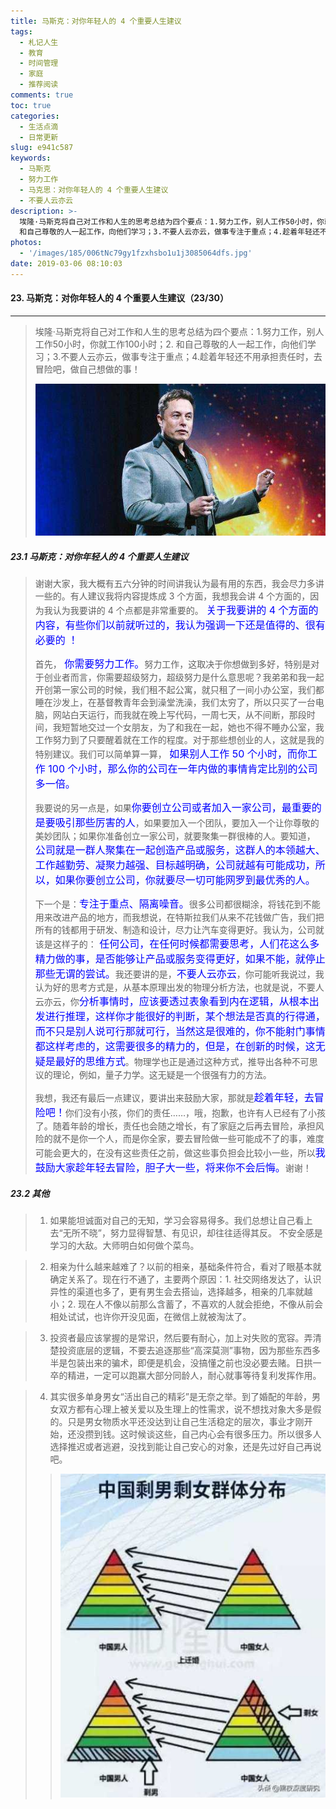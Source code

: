 ```yaml
---
title: 马斯克：对你年轻人的 4 个重要人生建议
tags:
  - 札记人生
  - 教育
  - 时间管理
  - 家庭
  - 推荐阅读
comments: true
toc: true
categories:
  - 生活点滴
  - 日常更新
slug: e941c587
keywords:
  - 马斯克
  - 努力工作
  - 马克思：对你年轻人的 4 个重要人生建议
  - 不要人云亦云
description: >-
  埃隆·马斯克将自己对工作和人生的思考总结为四个要点：1.努力工作，别人工作50小时，你就工作100小时；2.
  和自己尊敬的人一起工作，向他们学习；3.不要人云亦云，做事专注于重点；4.趁着年轻还不用承担责任时，去冒险吧，做自己想做的事。
photos:
  - '/images/185/006tNc79gy1fzxhsbo1u1j3085064dfs.jpg'
date: 2019-03-06 08:10:03
---
```

<script type="text/javascript" src="/assets/js/dist/bai.js"></script>

#### 23. 马斯克：对你年轻人的 4 个重要人生建议（23/30）
---
> 埃隆·马斯克将自己对工作和人生的思考总结为四个要点：1.努力工作，别人工作50小时，你就工作100小时；2. 和自己尊敬的人一起工作，向他们学习；3.不要人云亦云，做事专注于重点；4.趁着年轻还不用承担责任时，去冒险吧，做自己想做的事！
>
> ![埃隆·马斯克](/images/185/006tNc79gy1fzxht52iifj30fa0803ys.jpg)

##### 23.1 马斯克：对你年轻人的 4 个重要人生建议
> 谢谢大家，我大概有五六分钟的时间讲我认为最有用的东西，我会尽力多讲一些的。有人建议我将内容提炼成 3 个方面，我想我会讲 4 个方面的，因为我认为我要讲的 4 个点都是非常重要的。<font color="blue" size = 3> 关于我要讲的 4 个方面的内容，有些你们以前就听过的，我认为强调一下还是值得的、很有必要的 ！</font>
>
> 首先，<font color="blue" size = 3> 你需要努力工作。</font>努力工作，这取决于你想做到多好，特别是对于创业者而言，你需要超级努力，超级努力是什么意思呢？我弟弟和我一起开创第一家公司的时候，我们租不起公寓，就只租了一间小办公室，我们都睡在沙发上，在基督教青年会到澡堂洗澡，我们太穷了，所以只买了一台电脑，网站白天运行，而我就在晚上写代码，一周七天，从不间断，那段时间，我短暂地交过一个女朋友，为了和我在一起，她也不得不睡办公室，我工作努力到了只要醒着就在工作的程度。对于那些想创业的人，这就是我的特别建议。我们可以简单算一算，<font color="blue" size = 3> 如果别人工作 50 个小时，而你工作 100 个小时，那么你的公司在一年内做的事情肯定比别的公司多一倍。</font>
>
> 我要说的另一点是，如果<font color="blue" size = 3>你要创立公司或者加入一家公司，最重要的是要吸引那些厉害的人</font>，如果要加入一个团队，要加入一个让你尊敬的美妙团队；如果你准备创立一家公司，就要聚集一群很棒的人。要知道，<font color="blue" size = 3> 公司就是一群人聚集在一起创造产品或服务，这群人的本领越大、工作越勤劳、凝聚力越强、目标越明确，公司就越有可能成功，所以，如果你要创立公司，你就要尽一切可能网罗到最优秀的人。</font>
>
> 下一个是：<font color="blue" size = 3>专注于重点、隔离噪音。</font>很多公司都很糊涂，将钱花到不能用来改进产品的地方，而我想说，在特斯拉我们从来不花钱做广告，我们把所有的钱都用于研发、制造和设计，尽力让汽车变得更好。我认为，公司就该是这样子的：<font color="blue" size = 3> 任何公司，在任何时候都需要思考，人们花这么多精力做的事，是否能够让产品或服务变得更好，如果不能，就停止那些无谓的尝试。</font>我还要讲的是，<font color="blue" size = 3>不要人云亦云</font>，你可能听我说过，我认为好的思考方式是，从基本原理出发的物理分析方法，也就是说，不要人云亦云，你<font color="blue" size = 3>分析事情时，应该要透过表象看到内在逻辑，从根本出发进行推理，这样你才能很好的判断，某个想法是否真的行得通，而不只是别人说可行那就可行，当然这是很难的，你不能射门事情都这样考虑的，这需要很多的精力的，但是，在创新的时候，这无疑是最好的思维方式</font>。物理学也正是通过这种方式，推导出各种不可思议的理论，例如，量子力学。这无疑是一个很强有力的方法。
>
> 我想，我还有最后一点建议，要讲出来鼓励大家，那就是<font color="blue" size = 3>趁着年轻，去冒险吧！</font>你们没有小孩，你们的责任……，哦，抱歉，也许有人已经有了小孩了。随着年龄的增长，责任也会随之增长，有了家庭之后再去冒险，承担风险的就不是你一个人，而是你全家，要去冒险做一些可能成不了的事，难度可能会更大的，在没有这些责任之前，做这些事负担会比较小一些，所以<font color="blue" size = 3>我鼓励大家趁年轻去冒险，胆子大一些，将来你不会后悔。</font>谢谢！

##### 23.2 其他
> 1. 如果能坦诚面对自己的无知，学习会容易得多。我们总想让自己看上去“无所不晓”，努力显得智慧、有见识，却往往适得其反。 不安全感是学习的大敌。大师明白如何做个菜鸟。

> 2. 相亲为什么越来越难了？以前的相亲，基础条件符合，看对了眼基本就确定关系了。现在行不通了，主要两个原因：1. 社交网络发达了，认识异性的渠道也多了，更有男生会去搭讪，选择越多，相亲的几率就越小；2. 现在人不像以前那么含蓄了，不喜欢的人就会拒绝，不像从前会相处试试，也许你开没见面，在微信上就被淘汰了。

> 3. 投资者最应该掌握的是常识，然后要有耐心，加上对失败的宽容。弄清楚投资底层的逻辑，不要去追逐那些“高深莫测”事物，因为那些东西多半是包装出来的骗术，即便是机会，没搞懂之前也没必要去赌。日拱一卒的精进，一定可以跑赢大部分同龄人，耐心就事等待复利发挥作用。

> 4. 其实很多单身男女“活出自己的精彩”是无奈之举。到了婚配的年龄，男女双方都有心理上被关爱以及生理上的性需求，说不想找对象大多是假的。只是男女物质水平还没达到让自己生活稳定的层次，事业才刚开始，还没攒到钱。这时候谈这些，自己内心会有很多压力。所以很多人选择推迟或者逃避，没找到能让自己安心的对象，还是先过好自己再说吧。
>
>> ![剩男剩女](/images/185/006tNc79gy1fzxjhgzhkzj30c80ex74t.jpg)

